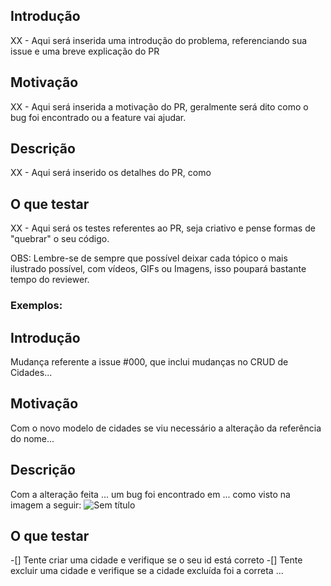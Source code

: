 ## Introdução

XX - Aqui será inserida uma introdução do problema, referenciando sua issue e uma breve explicação do PR

## Motivação

XX - Aqui será inserida a motivação do PR, geralmente será dito como o bug foi encontrado ou a feature vai ajudar.

## Descrição

XX - Aqui será inserido os detalhes do PR, como 

## O que testar

XX - Aqui será os testes referentes ao PR, seja criativo e pense formas de "quebrar" o seu código.

OBS: Lembre-se de sempre que possível deixar cada tópico o mais ilustrado possível, com vídeos, GIFs ou Imagens, isso poupará bastante tempo do reviewer.

### Exemplos:

## Introdução
Mudança referente a issue #000, que inclui mudanças no CRUD de Cidades...

## Motivação
Com o novo modelo de cidades se viu necessário a alteração da referência do nome...

## Descrição
Com a alteração feita ... um bug foi encontrado em ... como visto na imagem a seguir:
![Sem título](https://github.com/IFCE-LASIC/lasic-gep-front-next/assets/67613937/a4eef649-3f6a-4414-b858-2167c850c695)

## O que testar

-[] Tente criar uma cidade e verifique se o seu id está correto
-[] Tente excluir uma cidade e verifique se a cidade excluída foi a correta
...